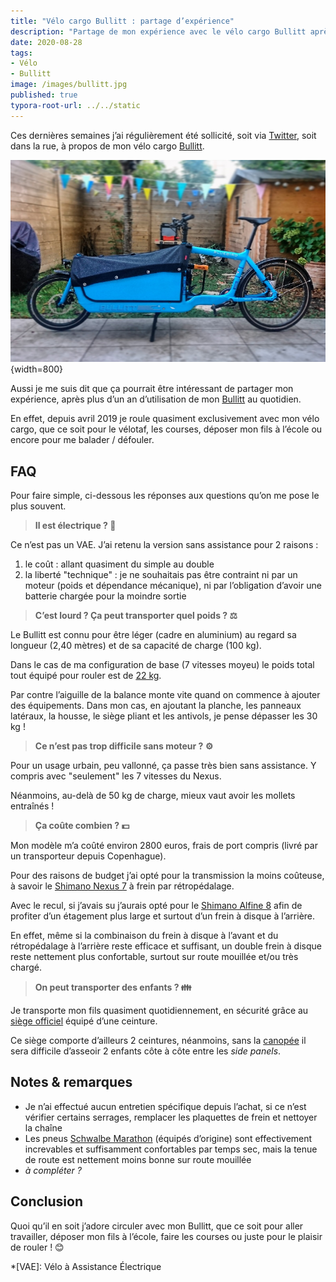 ```yaml
---
title: "Vélo cargo Bullitt : partage d’expérience"
description: "Partage de mon expérience avec le vélo cargo Bullitt après un peu plus d’un an d’utilisation au quotidien."
date: 2020-08-28
tags:
- Vélo
- Bullitt
image: /images/bullitt.jpg
published: true
typora-root-url: ../../static
---
```


Ces dernières semaines j’ai régulièrement été sollicité, soit via [Twitter](https://twitter.com/Narno), soit dans la rue, à propos de mon vélo cargo [Bullitt](/tags/bullitt).

![Vélo cargo Bullitt Bluebird vu de profil](/images/bullitt.jpg "Vélo cargo Bullitt Bluebird vu de profil"){width=800}

Aussi je me suis dit que ça pourrait être intéressant de partager mon expérience, après plus d’un an d’utilisation de mon [Bullitt](/tags/bullitt) au quotidien.

En effet, depuis avril 2019 je roule quasiment exclusivement avec mon vélo cargo, que ce soit pour le vélotaf, les courses, déposer mon fils à l’école ou encore pour me balader / défouler.
<!-- break -->

## FAQ

Pour faire simple, ci-dessous les réponses aux questions qu’on me pose le plus souvent.

> **Il est électrique ? 🔌**

Ce n’est pas un VAE. J’ai retenu la version sans assistance pour 2 raisons :

1. le coût : allant quasiment du simple au double
2. la liberté "technique" : je ne souhaitais pas être contraint ni par un moteur (poids et dépendance mécanique), ni par l’obligation d’avoir une batterie chargée pour la moindre sortie

> **C’est lourd ? Ça peut transporter quel poids ? ⚖️**

Le Bullitt est connu pour être léger (cadre en aluminium) au regard sa longueur (2,40 mètres) et de sa capacité de charge (100 kg).

Dans le cas de ma configuration de base (7 vitesses moyeu) le poids total tout équipé pour rouler est de [22 kg](https://www.larryvsharry.com/the-original-bullitt#tech_specs_section).

Par contre l’aiguille de la balance monte vite quand on commence à ajouter des équipements. Dans mon cas, en ajoutant la planche, les panneaux latéraux, la housse, le siège pliant et les antivols, je pense dépasser les 30 kg !

> **Ce n’est pas trop difficile sans moteur ? ⚙️**

Pour un usage urbain, peu vallonné, ça passe très bien sans assistance. Y compris avec "seulement" les 7 vitesses du Nexus.

Néanmoins, au-delà de 50 kg de charge, mieux vaut avoir les mollets entraînés !

> **Ça coûte combien ? 💵**

Mon modèle m’a coûté environ 2800 euros, frais de port compris (livré par un transporteur depuis Copenhague).

Pour des raisons de budget j’ai opté pour la transmission la moins coûteuse, à savoir le [Shimano Nexus 7](https://en.m.wikipedia.org/wiki/Shimano_Nexus) à frein par rétropédalage.

Avec le recul, si j’avais su j’aurais opté pour le [Shimano Alfine 8](https://en.m.wikipedia.org/wiki/Shimano_Alfine) afin de profiter d’un étagement plus large et surtout d’un frein à disque à l’arrière.

En effet, même si la combinaison du frein à disque à l’avant et du rétropédalage à l’arrière reste efficace et suffisant, un double frein à disque reste nettement plus confortable, surtout sur route mouillée et/ou très chargé.

> **On peut transporter des enfants ? 👪**

Je transporte mon fils quasiment quotidiennement, en sécurité grâce au [siège officiel](http://shop.larryvsharry.com/shop/accessories/childseat.html) équipé d’une ceinture.

Ce siège comporte d’ailleurs 2 ceintures, néanmoins, sans la [canopée](http://shop.larryvsharry.com/shop/accessories/canopy.html) il sera difficile d’asseoir 2 enfants côte à côte entre les _side panels_.

## Notes & remarques

- Je n’ai effectué aucun entretien spécifique depuis l’achat, si ce n’est vérifier certains serrages, remplacer les plaquettes de frein et nettoyer la chaîne
- Les pneus [Schwalbe Marathon](https://www.schwalbe.com/fr/tour-reader/marathon) (équipés d’origine) sont effectivement increvables et suffisamment confortables par temps sec, mais la tenue de route est nettement moins bonne sur route mouillée
- *à compléter ?*

## Conclusion

Quoi qu’il en soit j’adore circuler avec mon Bullitt, que ce soit pour aller travailler, déposer mon fils à l’école, faire les courses ou juste pour le plaisir de rouler ! 😊

*[VAE]: Vélo à Assistance Électrique
